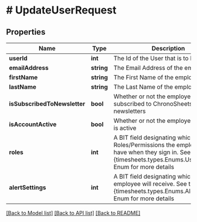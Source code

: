 # # UpdateUserRequest

## Properties

Name | Type | Description | Notes
------------ | ------------- | ------------- | -------------
**userId** | **int** | The Id of the User that is to be updated | [optional]
**emailAddress** | **string** | The Email Address of the employee | [optional]
**firstName** | **string** | The First Name of the employee | [optional]
**lastName** | **string** | The Last Name of the employee | [optional]
**isSubscribedToNewsletter** | **bool** | Whether or not the employee is subscribed to ChronoSheets newsletters | [optional]
**isAccountActive** | **bool** | Whether or not the employee account is active | [optional]
**roles** | **int** | A BIT field designating which Roles/Permissions the employee will have when they sign in.  See the {timesheets.types.Enums.UserRoles} Enum for more details | [optional]
**alertSettings** | **int** | A BIT field designating which Alerts the employee will receive.  See the {timesheets.types.Enums.AlertSettings} Enum for more details | [optional]

[[Back to Model list]](../../README.md#models) [[Back to API list]](../../README.md#endpoints) [[Back to README]](../../README.md)
